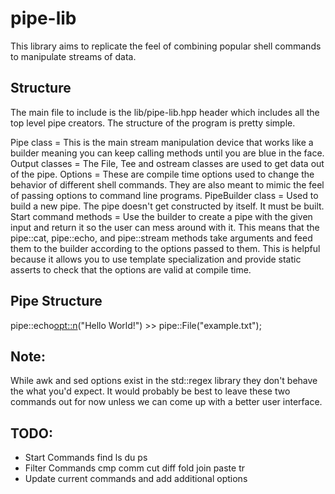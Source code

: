 #  pipe-lib

This library aims to replicate the feel of combining popular shell commands to manipulate streams of data.

## Structure

The main file to include is the lib/pipe-lib.hpp header which includes all the top level pipe creators. The structure of the program is pretty simple.

Pipe class = This is the main stream manipulation device that works like a builder meaning you can keep calling methods until you are blue in the face.
Output classes = The File, Tee and ostream classes are used to get data out of the pipe.
Options = These are compile time options used to change the behavior of different shell commands. They are also meant to mimic the feel of passing options to command line programs.
PipeBuilder class = Used to build a new pipe. The pipe doesn't get constructed by itself. It must be built.
Start command methods = Use the builder to create a pipe with the given input and return it so the user can mess around with it. This means that the pipe::cat, pipe::echo, and pipe::stream methods take arguments and feed them to the builder according to the options passed to them. This is helpful because it allows you to use template specialization and provide static asserts to check that the options are valid at compile time.

## Pipe Structure
pipe::echo<opt::n>("Hello World!")  >> pipe::File("example.txt");

## Note:
While awk and sed options exist in the std::regex library they don't behave the what you'd expect. It would probably be best to leave these two commands out for now unless we can come up with a better user interface.

## TODO:
- Start Commands
find
ls
du
ps
- Filter Commands
cmp
comm
cut
diff
fold
join
paste
tr
- Update current commands and add additional options
